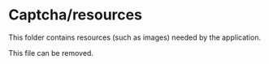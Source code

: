# Captcha/resources

This folder contains resources (such as images) needed by the application. 

This file can be removed.
